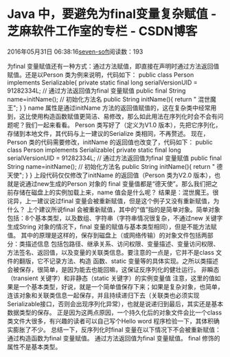 
# Java 中，要避免为final变量复杂赋值 -  芝麻软件工作室的专栏 - CSDN博客


2016年05月31日 06:38:16[seven-soft](https://me.csdn.net/softn)阅读数：193


为final 变量赋值还有一种方式：通过方法赋值，即直接在声明时通过方法返回值赋值。还是以Person 类为例来说明，代码如下：
public class Person implements Serializable{
private static final long serialVersionUID = 91282334L;
// 通过方法返回值为final 变量赋值
public final String name=initName();
// 初始化方法名
public String initName(){
return " 混世魔王";
}
}
name 属性是通过initName 方法的返回值赋值的，这在复杂类中经常用到，这比使用构造函数赋值更简洁、易修改，那么如此用法在序列化时会不会有问题呢？我们一起来看看。
Person 类写好了（定义为V1.0 版本），先把它序列化，存储到本地文件，其代码与上一建议的Serialize 类相同，不再赘述。
现在，Person 类的代码需要修改，initName 的返回值也改变了，代码如下：
public class Person implements Serializable{
private static final long serialVersionUID = 91282334L;
// 通过方法返回值为final 变量赋值
public final String name=initName();
// 初始化方法名
public String initName(){
return " 德天使";
}
}
上段代码仅仅修改了initName 的返回值（Person 类为V2.0 版本），也就是说通过new生成的Person 对象的 final 变量值都是“德天使”。那么我们把之前存储在磁盘上的实例加载上来，name 值会是什么呢？
结果是：混世魔王。很诧异，上一建议说过final 变量会被重新赋值，但是这个例子又没有重新赋值，为什么？
上个建议所说final 会被重新赋值，其中的“值”指的是简单对象。简单对象包括：8个基本类型，以及数组、字符串（字符串情况很复杂，不通过new 关键字生成String 对象的情况下，final 变量的赋值与基本类型相同），但是不能方法赋值。
其中的原理是这样的，保存到磁盘上（或网络传输）的对象文件包括两部分：类描述信息
包括包路径、继承关系、访问权限、变量描述、变量访问权限、方法签名、返回值，以及变量的关联类信息。要注意的一点是，它并不是class 文件的翻版，它不记录方法、构造
函数、static 变量等的具体实现。之所以类描述会被保存，很简单，是因为能去也能回嘛，这保证反序列化的健壮运行。
非瞬态（transient 关键字）和非静态（static 关键字）的实例变量值
注意，这里的值如果是一个基本类型，好说，就是一个简单值保存下来；如果是复杂对象，也简单，连该对象和关联类信息一起保存，并且持续递归下去（关联类也必须实现Serializable接口，否则会出现序列化异常），也就是说递归到最后，其实还是基本数据类型的保存。
正是因为这两点原因，一个持久化后的对象文件会比一个class 类文件大很多，有兴趣的读者可以自己写个Hello word 程序检验一下，其体积确实膨胀了不少。
总结一下，反序列化时final 变量在以下情况下不会被重新赋值：通过构造函数为final 变量赋值。
通过方法返回值为final 变量赋值。
final 修饰的属性不是基本类型。

